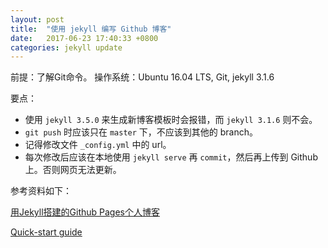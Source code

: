 ```yaml
---
layout: post
title:  "使用 jekyll 编写 Github 博客"
date:   2017-06-23 17:40:33 +0800
categories: jekyll update
---
```

前提：了解Git命令。
操作系统：Ubuntu 16.04 LTS, Git, jekyll 3.1.6

要点：

* 使用 `jekyll 3.5.0` 来生成新博客模板时会报错，而 `jekyll 3.1.6` 则不会。
* `git push` 时应该只在 `master` 下，不应该到其他的 branch。
* 记得修改文件 `_config.yml` 中的 url。
* 每次修改后应该在本地使用 `jekyll serve` 再 `commit`，然后再上传到 Github 上。否则网页无法更新。

参考资料如下：

[用Jekyll搭建的Github Pages个人博客](http://www.jianshu.com/p/88c9e72978b4)

[Quick-start guide](https://jekyllrb.com/docs/quickstart/)


